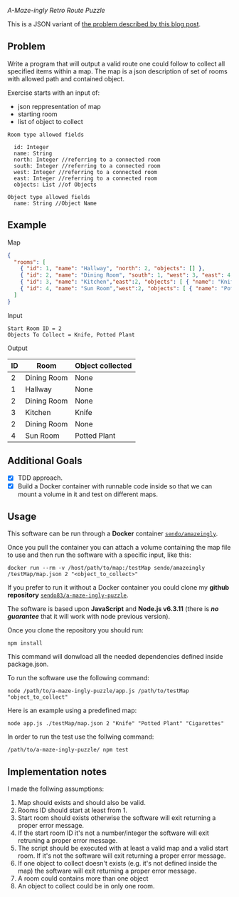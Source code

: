 _A-Maze-ingly Retro Route Puzzle_

This is a JSON variant of [the problem described by this blog post](http://www.jonarcher.com/2010_01_01_archive.html).

Problem
-------

Write a program that will output a valid route one could follow to collect all specified items within a map.
The map is a json description of set of rooms with allowed path and contained object.

Exercise starts with an input of:
  - json reppresentation of map
  - starting room
  - list of object to collect

```
Room type allowed fields

  id: Integer
  name: String
  north: Integer //referring to a connected room
  south: Integer //referring to a connected room
  west: Integer //referring to a connected room
  east: Integer //referring to a connected room
  objects: List //of Objects

Object type allowed fields
  name: String //Object Name
```

Example
-------

Map
```json
{
  "rooms": [
    { "id": 1, "name": "Hallway", "north": 2, "objects": [] },
    { "id": 2, "name": "Dining Room", "south": 1, "west": 3, "east": 4, "objects": [] },
    { "id": 3, "name": "Kitchen","east":2, "objects": [ { "name": "Knife" } ] },
    { "id": 4, "name": "Sun Room","west":2, "objects": [ { "name": "Potted Plant" } ] }
  ]
}
```

Input
```
Start Room ID = 2
Objects To Collect = Knife, Potted Plant
```

Output

| ID | Room | Object collected|
|----|------|-----------------|
|2|Dining Room|None|
|1|Hallway|None|
|2|Dining Room|None|
|3|Kitchen|Knife|
|2|Dining Room|None|
|4|Sun Room|Potted Plant|

Additional Goals
----------------
  - [x] TDD approach.
  - [x] Build a Docker container with runnable code inside so that we can mount a volume in it and test on different maps.

Usage
------------------

This software can be run through a **Docker** container [`sendo/amazeingly`](https://hub.docker.com/r/sendo/amazeingly/).

Once you pull the container you can attach a volume containing the map file to use and then run the software with a specific input, like this:
```
docker run --rm -v /host/path/to/map:/testMap sendo/amazeingly /testMap/map.json 2 "<object_to_collect>"
```

If you prefer to run it without a Docker container you could clone my **github repository** [`sendo83/a-maze-ingly-puzzle`](https://github.com/Sendo83/a-maze-ingly-puzzle).

The software is based upon **JavaScript** and **Node.js v6.3.11** (there is _**no guarantee**_ that it will work with node previous version).

Once you clone the repository you should run:
```
npm install
```
This command will donwload all the needed dependencies defined inside package.json.

To run the software use the following command:
```
node /path/to/a-maze-ingly-puzzle/app.js /path/to/testMap "object_to_collect"
```
Here is an example using a predefined map:
```
node app.js ./testMap/map.json 2 "Knife" "Potted Plant" "Cigarettes"
```
In order to run the test use the follwing command:
```
/path/to/a-maze-ingly-puzzle/ npm test
```

Implementation notes
--------------------

I made the follwing assumptions:

1. Map should exists and should also be valid.
2. Rooms ID should start at least from 1.
3. Start room should exists otherwise the software will exit returning a proper error message.
4. If the start room ID it's not a number/integer the software will exit retruning a proper error message.
5. The script should be executed with at least a valid map and a valid start room. If it's not the software will exit returning a proper error message.
6. If one object to collect doesn't exists (e.g. it's not defined inside the map) the software will exit returning a proper error message.
7. A room could contains more than one object
8. An object to collect could be in only one room.
